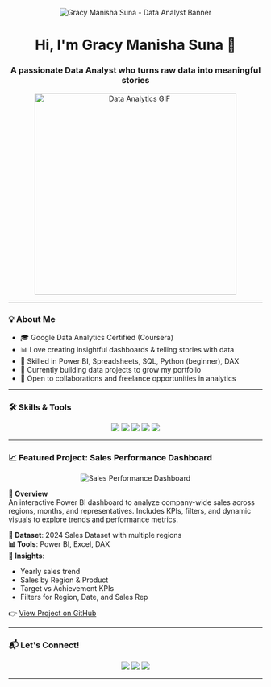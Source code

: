 <!-- banner.png -->
<p align="center">
  <img src="https://raw.githubusercontent.com/Gracy-7/Gracy-7-Data-analyst-portfolio/main/banner.png" alt="Gracy Manisha Suna - Data Analyst Banner" />
</p>

<!-- Intro -->
<h1 align="center">Hi, I'm Gracy Manisha Suna 👋</h1>
<h3 align="center">A passionate Data Analyst who turns raw data into meaningful stories</h3>

<p align="center">
  <img src="https://media.giphy.com/media/qgQUggAC3Pfv687qPC/giphy.gif" alt="Data Analytics GIF" width="400" />
</p>

---

### 💡 About Me
- 🎓 Google Data Analytics Certified (Coursera)
- 📊 Love creating insightful dashboards & telling stories with data
- 🧠 Skilled in Power BI, Spreadsheets, SQL, Python (beginner), DAX
- 🚀 Currently building data projects to grow my portfolio
- 💼 Open to collaborations and freelance opportunities in analytics

---

### 🛠️ Skills & Tools

<p align="center">
  <img src="https://img.shields.io/badge/Power%20BI-F2C811?style=for-the-badge&logo=Power%20BI&logoColor=000000" />
  <img src="https://img.shields.io/badge/Microsoft%20Excel-217346?style=for-the-badge&logo=microsoftexcel&logoColor=white" />
  <img src="https://img.shields.io/badge/SQL-316192?style=for-the-badge&logo=postgresql&logoColor=white" />
  <img src="https://img.shields.io/badge/DAX-3C78D8?style=for-the-badge&logo=data&logoColor=white" />
  <img src="https://img.shields.io/badge/Python-3776AB?style=for-the-badge&logo=python&logoColor=white" />
</p>

---

### 📈 Featured Project: Sales Performance Dashboard

<p align="center">
  <img src="https://raw.githubusercontent.com/Gracy-7/Gracy_7sales_performance_dashboard/main/sales performance dashboard sample image.png" alt="Sales Performance Dashboard" />
</p>

**🔎 Overview**  
An interactive Power BI dashboard to analyze company-wide sales across regions, months, and representatives. Includes KPIs, filters, and dynamic visuals to explore trends and performance metrics.

**📁 Dataset**: 2024 Sales Dataset with multiple regions  
**📊 Tools**: Power BI, Excel, DAX  
**🎯 Insights**:  
- Yearly sales trend  
- Sales by Region & Product  
- Target vs Achievement KPIs  
- Filters for Region, Date, and Sales Rep

👉 [View Project on GitHub](https://github.com/Gracy-7/Gracy_sales_performance_dashboard)

---

### 📬 Let's Connect!

<p align="center">
  <a href="mailto:gracymanisha@gmail.com"><img src="https://img.shields.io/badge/Gmail-D14836?style=for-the-badge&logo=gmail&logoColor=white" /></a>
  <a href="https://www.linkedin.com/in/gracy suna/"><img src="https://img.shields.io/badge/LinkedIn-0077B5?style=for-the-badge&logo=linkedin&logoColor=white" /></a>
  <a href="https://github.com/Gracy-7"><img src="https://img.shields.io/badge/GitHub-000000?style=for-the-badge&logo=github&logoColor=white" /></a>
</p>

---
